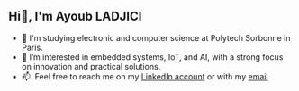 ## Hi👋, I'm Ayoub LADJICI

- 🌱 I'm studying electronic and computer science at Polytech Sorbonne in Paris.
- 👀 I’m interested in embedded systems, IoT, and AI, with a strong focus on innovation and practical solutions.
- 📫. Feel free to reach me on my [LinkedIn account](https://www.linkedin.com/in/ayoub-ladjici-560528238/) or with my [email](ayoub.ladjici@outlook.com)
